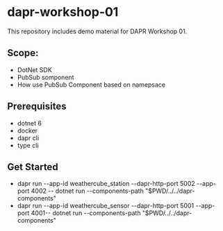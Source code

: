 # dapr-workshop-01

This repository includes demo material for DAPR Workshop 01.

## Scope:
- DotNet SDK
- PubSub somponent
- How use PubSub Component based on namepsace

## Prerequisites
- dotnet 6
- docker
- dapr cli
- type cli

## Get Started
- dapr run --app-id weathercube_station --dapr-http-port 5002 --app-port 4002 -- dotnet run --components-path "$PWD/../../dapr-components"
- dapr run --app-id weathercube_sensor --dapr-http-port 5001 --app-port 4001-- dotnet run --components-path "$PWD/../../dapr-components"